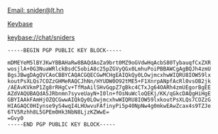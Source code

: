 [Email: snider@lt.hn](mailto:snider@lt.hn)

[Keybase](https://keybase.io/sniders)

<a href="keybase://chat/sniders">keybase://chat/sniders</a>

```text
-----BEGIN PGP PUBLIC KEY BLOCK-----

mDMEYeM5lBYJKwYBBAHaRw8BAQdAoZa9brt0MZ9oGVdwHqAcbS80TybauqfCxZXR
wosjlA+0G3NuaWRlckBsdC5obiA8c25pZGVyQGx0LmhuPoiPBBAWCgAgBQJh4zmU
BgsJBwgDAgQVCAoCBBYCAQACGQECGwMCHgEAIQkQy0LOwjmcxhwWIQRU8IOW59lx
koutPsXLQs7COZzGHMeRAQCJhNn/HYUDW0O92tME5+F1XnrpANpfAcRl0vsOB2jk
/AEAvKVkmP1Zg8rRHgCv+TfMaAilSHvGqpZ7gBkc4CTxJg64OARh4zmUEgorBgEE
AZdVAQUBAQdA5JRbnmn7syveUayN+I0ln+fOsNuWcloQEKj/KK/qGkcDAQgHiHgE
GBYIAAkFAmHjOZQCGwwAIQkQy0LOwjmcxhwWIQRU8IOW59lxkoutPsXLQs7COZzG
HIAGAQC0HIynse9yS4wqI4LHUwvuFAfinyPi5p40NpNw4g0mkwEAwZcax4s9TZJe
6TV5Rzhh8L5GPEm0Hk3NbN8LjzKZWwE=
=Gvy0
-----END PGP PUBLIC KEY BLOCK-----

```
